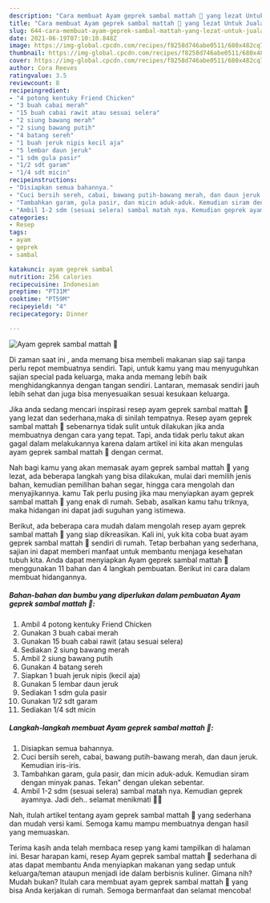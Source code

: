 ```yaml
---
description: "Cara membuat Ayam geprek sambal mattah 🤤 yang lezat Untuk Jualan"
title: "Cara membuat Ayam geprek sambal mattah 🤤 yang lezat Untuk Jualan"
slug: 644-cara-membuat-ayam-geprek-sambal-mattah-yang-lezat-untuk-jualan
date: 2021-06-19T07:10:10.848Z
image: https://img-global.cpcdn.com/recipes/f8258d746abe0511/680x482cq70/ayam-geprek-sambal-mattah-🤤-foto-resep-utama.jpg
thumbnail: https://img-global.cpcdn.com/recipes/f8258d746abe0511/680x482cq70/ayam-geprek-sambal-mattah-🤤-foto-resep-utama.jpg
cover: https://img-global.cpcdn.com/recipes/f8258d746abe0511/680x482cq70/ayam-geprek-sambal-mattah-🤤-foto-resep-utama.jpg
author: Cora Reeves
ratingvalue: 3.5
reviewcount: 8
recipeingredient:
- "4 potong kentuky Friend Chicken"
- "3 buah cabai merah"
- "15 buah cabai rawit atau sesuai selera"
- "2 siung bawang merah"
- "2 siung bawang putih"
- "4 batang sereh"
- "1 buah jeruk nipis kecil aja"
- "5 lembar daun jeruk"
- "1 sdm gula pasir"
- "1/2 sdt garam"
- "1/4 sdt micin"
recipeinstructions:
- "Disiapkan semua bahannya."
- "Cuci bersih sereh, cabai, bawang putih-bawang merah, dan daun jeruk. Kemudian iris-iris."
- "Tambahkan garam, gula pasir, dan micin aduk-aduk. Kemudian siram dengan minyak panas. Tekan&#34; dengan ulekan sebentar."
- "Ambil 1-2 sdm (sesuai selera) sambal matah nya. Kemudian geprek ayamnya. Jadi deh.. selamat menikmati 🥰😍"
categories:
- Resep
tags:
- ayam
- geprek
- sambal

katakunci: ayam geprek sambal 
nutrition: 256 calories
recipecuisine: Indonesian
preptime: "PT31M"
cooktime: "PT59M"
recipeyield: "4"
recipecategory: Dinner

---
```



![Ayam geprek sambal mattah 🤤](https://img-global.cpcdn.com/recipes/f8258d746abe0511/680x482cq70/ayam-geprek-sambal-mattah-🤤-foto-resep-utama.jpg)

Di zaman  saat ini , anda memang bisa membeli makanan siap saji tanpa perlu repot membuatnya sendiri. Tapi, untuk kamu yang mau menyuguhkan sajian special pada keluarga, maka anda memang lebih baik menghidangkannya dengan tangan sendiri. Lantaran, memasak sendiri jauh lebih sehat dan juga bisa menyesuaikan sesuai kesukaan keluarga.

Jika anda sedang mencari inspirasi resep ayam geprek sambal mattah 🤤 yang lezat dan sederhana,maka di sinilah tempatnya. Resep ayam geprek sambal mattah 🤤  sebenarnya tidak sulit untuk dilakukan jika anda membuatnya dengan cara yang tepat. Tapi, anda tidak perlu takut akan gagal dalam melakukannya 
karena dalam artikel ini kita akan mengulas ayam geprek sambal mattah 🤤 dengan cermat.  



Nah bagi kamu yang akan memasak ayam geprek sambal mattah 🤤 yang lezat, ada beberapa langkah yang bisa dilakukan, mulai dari memilih jenis bahan, kemudian pemilihan bahan segar, hingga cara mengolah dan menyajikannya. kamu Tak perlu pusing jika mau menyiapkan ayam geprek sambal mattah 🤤 yang enak di rumah. Sebab, asalkan kamu  tahu triknya, maka hidangan ini dapat jadi suguhan yang istimewa.

Berikut, ada beberapa cara mudah dalam mengolah resep ayam geprek sambal mattah 🤤 yang siap dikreasikan. Kali ini, yuk kita coba buat ayam geprek sambal mattah 🤤 sendiri di rumah. Tetap berbahan yang sederhana, sajian ini dapat memberi manfaat untuk membantu menjaga kesehatan tubuh kita. Anda dapat menyiapkan Ayam geprek sambal mattah 🤤 menggunakan 11 bahan dan 4 langkah pembuatan. Berikut ini cara dalam membuat hidangannya.

<!--inarticleads1-->

##### Bahan-bahan dan bumbu yang diperlukan dalam pembuatan Ayam geprek sambal mattah 🤤:

1. Ambil 4 potong kentuky Friend Chicken
1. Gunakan 3 buah cabai merah
1. Gunakan 15 buah cabai rawit (atau sesuai selera)
1. Sediakan 2 siung bawang merah
1. Ambil 2 siung bawang putih
1. Gunakan 4 batang sereh
1. Siapkan 1 buah jeruk nipis (kecil aja)
1. Gunakan 5 lembar daun jeruk
1. Sediakan 1 sdm gula pasir
1. Gunakan 1/2 sdt garam
1. Sediakan 1/4 sdt micin




<!--inarticleads2-->

##### Langkah-langkah membuat Ayam geprek sambal mattah 🤤:

1. Disiapkan semua bahannya.
1. Cuci bersih sereh, cabai, bawang putih-bawang merah, dan daun jeruk. Kemudian iris-iris.
1. Tambahkan garam, gula pasir, dan micin aduk-aduk. Kemudian siram dengan minyak panas. Tekan&#34; dengan ulekan sebentar.
1. Ambil 1-2 sdm (sesuai selera) sambal matah nya. Kemudian geprek ayamnya. Jadi deh.. selamat menikmati 🥰😍




Nah, itulah artikel tentang  ayam geprek sambal mattah 🤤  yang sederhana dan mudah versi kami. Semoga kamu mampu membuatnya dengan hasil yang memuaskan. 

Terima kasih anda telah membaca resep yang kami tampilkan di halaman ini. Besar harapan kami, resep  Ayam geprek sambal mattah 🤤 sederhana di atas dapat membantu Anda menyiapkan makanan yang sedap untuk keluarga/teman ataupun menjadi ide dalam berbisnis kuliner. Gimana nih? Mudah bukan? Itulah cara membuat ayam geprek sambal mattah 🤤 yang bisa Anda kerjakan di rumah. Semoga bermanfaat dan selamat mencoba!

